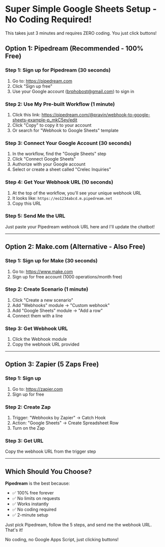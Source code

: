 # Super Simple Google Sheets Setup - No Coding Required!

This takes just 3 minutes and requires ZERO coding. You just click buttons!

## Option 1: Pipedream (Recommended - 100% Free)

### Step 1: Sign up for Pipedream (30 seconds)
1. Go to: https://pipedream.com
2. Click "Sign up free"
3. Use your Google account (brphobost@gmail.com) to sign in

### Step 2: Use My Pre-built Workflow (1 minute)
1. Click this link: https://pipedream.com/@pravin/webhook-to-google-sheets-example-p_mkC5ey/edit
2. Click "Copy" to copy it to your account
3. Or search for "Webhook to Google Sheets" template

### Step 3: Connect Your Google Account (30 seconds)
1. In the workflow, find the "Google Sheets" step
2. Click "Connect Google Sheets"
3. Authorize with your Google account
4. Select or create a sheet called "Crelec Inquiries"

### Step 4: Get Your Webhook URL (10 seconds)
1. At the top of the workflow, you'll see your unique webhook URL
2. It looks like: `https://eo1234abcd.m.pipedream.net`
3. Copy this URL

### Step 5: Send Me the URL
Just paste your Pipedream webhook URL here and I'll update the chatbot!

---

## Option 2: Make.com (Alternative - Also Free)

### Step 1: Sign up for Make (30 seconds)
1. Go to: https://www.make.com
2. Sign up for free account (1000 operations/month free)

### Step 2: Create Scenario (1 minute)
1. Click "Create a new scenario"
2. Add "Webhooks" module → "Custom webhook"
3. Add "Google Sheets" module → "Add a row"
4. Connect them with a line

### Step 3: Get Webhook URL
1. Click the Webhook module
2. Copy the webhook URL provided

---

## Option 3: Zapier (5 Zaps Free)

### Step 1: Sign up
1. Go to: https://zapier.com
2. Sign up for free

### Step 2: Create Zap
1. Trigger: "Webhooks by Zapier" → Catch Hook
2. Action: "Google Sheets" → Create Spreadsheet Row
3. Turn on the Zap

### Step 3: Get URL
Copy the webhook URL from the trigger step

---

## Which Should You Choose?

**Pipedream** is the best because:
- ✅ 100% free forever
- ✅ No limits on requests
- ✅ Works instantly
- ✅ No coding required
- ✅ 2-minute setup

Just pick Pipedream, follow the 5 steps, and send me the webhook URL. That's it!

No coding, no Google Apps Script, just clicking buttons!